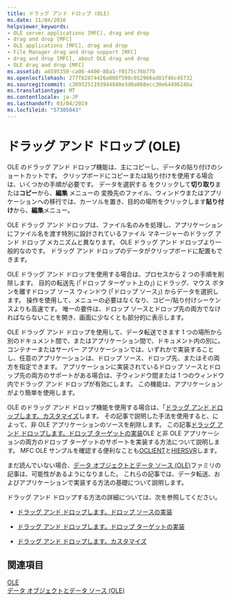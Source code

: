 ```yaml
---
title: ドラッグ アンド ドロップ (OLE)
ms.date: 11/04/2016
helpviewer_keywords:
- OLE server applications [MFC], drag and drop
- drag and drop [MFC]
- OLE applications [MFC], drag and drop
- File Manager drag and drop support [MFC]
- drag and drop [MFC], about OLE drag and drop
- OLE drag and drop [MFC]
ms.assetid: a4595350-ca06-4400-88a1-f0175c76b77b
ms.openlocfilehash: 277f82874426a008f598c052966ad81f46c45732
ms.sourcegitcommit: c3093251193944840e3d0a068ecc30e6449624ba
ms.translationtype: MT
ms.contentlocale: ja-JP
ms.lasthandoff: 03/04/2019
ms.locfileid: "57305043"
---
```

# <a name="drag-and-drop-ole"></a>ドラッグ アンド ドロップ (OLE)

OLE のドラッグ アンド ドロップ機能は、主にコピーし、データの貼り付けのショートカットです。 クリップボードにコピーまたは貼り付けを使用する場合は、いくつかの手順が必要です。 データを選択する をクリックして**切り取り**または**コピー**から、**編集** メニューの 変換先のファイル、ウィンドウまたはアプリケーションへの移行では、カーソルを置き、目的の場所をクリックします**貼り付け**から、**編集**メニュー。

OLE ドラッグ アンド ドロップは、ファイル名のみを処理し、アプリケーションにファイル名を渡す特別に設計されているファイル マネージャーのドラッグ アンド ドロップ メカニズムと異なります。 OLE ドラッグ アンド ドロップより一般的なのです。 ドラッグ アンド ドロップのデータがクリップボードに配置もできます。

OLE ドラッグ アンド ドロップを使用する場合は、プロセスから 2 つの手順を削除します。 目的の転送先 (「ドロップ ターゲット上の」) にドラッグ、マウス ボタンを離すドロップ ソース ウィンドウ (「ドロップ ソース」) からデータを選択します。 操作を使用して、メニューの必要はなくなり、コピー/貼り付けシーケンスよりも高速です。 唯一の要件は、ドロップ ソースとドロップ先の両方でなければならないことを開き、画面に少なくとも部分的に表示します。

OLE ドラッグ アンド ドロップを使用して、データ転送できます 1 つの場所から別のドキュメント間で、またはアプリケーション間で、ドキュメント内の別に。 コンテナーまたはサーバー アプリケーションでは、いずれかで実装することし、任意のアプリケーションは、ドロップ ソース、ドロップ先、またはその両方を指定できます。 アプリケーションに実装されているドロップ ソースとドロップ先の両方のサポートがある場合は、子ウィンドウ間または 1 つのウィンドウ内でドラッグ アンド ドロップが有効にします。 この機能は、アプリケーションがより簡単を使用します。

OLE のドラッグ アンド ドロップ機能を使用する場合は、「[ドラッグ アンド ドロップします。カスタマイズ](../mfc/drag-and-drop-customizing.md)します。 その記事で説明した手法を使用すると、によって、非 OLE アプリケーションのソースを削除します。 この記事[ドラッグ アンド ドロップします。ドロップ ターゲットの実装](../mfc/drag-and-drop-implementing-a-drop-target.md)OLE と非 OLE アプリケーションの両方のドロップ ターゲットのサポートを実装する方法について説明します。 MFC OLE サンプルを確認する便利なことも[OCLIENT](../visual-cpp-samples.md)と[HIERSVR](../visual-cpp-samples.md)します。

まだ読んでいない場合、[データ オブジェクトとデータ ソース (OLE)](../mfc/data-objects-and-data-sources-ole.md)ファミリの記事は、可能性があるようになりました。 これらの記事では、データ転送、およびアプリケーションで実装する方法の基礎について説明します。

ドラッグ アンド ドロップする方法の詳細については、次を参照してください。

- [ドラッグ アンド ドロップします。ドロップ ソースの実装](../mfc/drag-and-drop-implementing-a-drop-source.md)

- [ドラッグ アンド ドロップします。ドロップ ターゲットの実装](../mfc/drag-and-drop-implementing-a-drop-target.md)

- [ドラッグ アンド ドロップします。カスタマイズ](../mfc/drag-and-drop-customizing.md)

## <a name="see-also"></a>関連項目

[OLE](../mfc/ole-in-mfc.md)<br/>
[データ オブジェクトとデータ ソース (OLE)](../mfc/data-objects-and-data-sources-ole.md)
